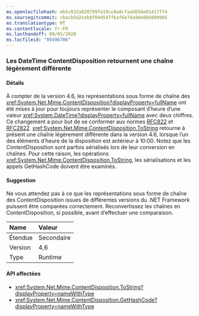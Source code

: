 ```yaml
---
ms.openlocfilehash: eb5c032a020799fa19cc0a8cfaabb56e01417ff4
ms.sourcegitcommit: cbacb5d2cebbf044547f6af6e74a9de866800985
ms.translationtype: MT
ms.contentlocale: fr-FR
ms.lasthandoff: 09/05/2020
ms.locfileid: "89496706"
---
```

### <a name="contentdisposition-datetimes-returns-slightly-different-string"></a>Les DateTime ContentDisposition retournent une chaîne légèrement différente

#### <a name="details"></a>Détails

À compter de la version 4.6, les représentations sous forme de chaîne des <xref:System.Net.Mime.ContentDisposition?displayProperty=fullName> ont été mises à jour pour toujours représenter le composant d’heure d’une valeur <xref:System.DateTime?displayProperty=fullName> avec deux chiffres. Ce changement a pour but de se conformer aux normes [RFC822](https://www.ietf.org/rfc/rfc0822.txt) et [RFC2822](https://www.ietf.org/rfc/rfc2822.txt). <xref:System.Net.Mime.ContentDisposition.ToString> retourne à présent une chaîne légèrement différente dans la version 4.6, lorsque l’un des éléments d’heure de la disposition est antérieur à 10:00. Notez que les ContentDisposition sont parfois sérialisés lors de leur conversion en chaînes. Pour cette raison, les opérations <xref:System.Net.Mime.ContentDisposition.ToString>, les sérialisations et les appels GetHashCode doivent être examinés.

#### <a name="suggestion"></a>Suggestion

Ne vous attendez pas à ce que les représentations sous forme de chaîne des ContentDisposition issues de différentes versions du .NET Framework puissent être comparées correctement. Reconvertissez les chaînes en ContentDisposition, si possible, avant d’effectuer une comparaison.

| Name    | Valeur       |
|:--------|:------------|
| Étendue   |Secondaire|
|Version|4,6|
|Type|Runtime|

#### <a name="affected-apis"></a>API affectées

- <xref:System.Net.Mime.ContentDisposition.ToString?displayProperty=nameWithType>
- <xref:System.Net.Mime.ContentDisposition.GetHashCode?displayProperty=nameWithType>

<!--

#### Affected APIs

- `M:System.Net.Mime.ContentDisposition.ToString`
- `M:System.Net.Mime.ContentDisposition.GetHashCode`

-->
